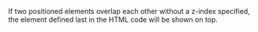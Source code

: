 If two positioned elements overlap each other without a z-index specified, the element defined last in the HTML code will be shown on top.

